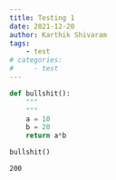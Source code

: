 ```yaml
---
title: Testing 1
date: 2021-12-20
author: Karthik Shivaram
tags:
    - test
# categories:
#     - test
---
```




```python
def bullshit():
    """
    """
    a = 10
    b = 20
    return a*b
```


```python
bullshit()
```




    200


